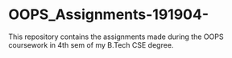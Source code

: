 # OOPS_Assignments-191904-
This repository contains the assignments made during the OOPS coursework in 4th sem of my B.Tech CSE degree.
